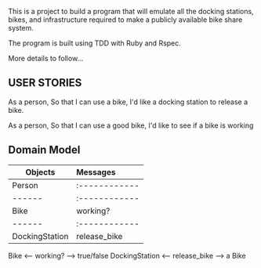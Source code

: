 This is a project to build a program that will emulate all the docking stations, bikes, and infrastructure required to make a publicly available bike share system.

The program is built using TDD with Ruby and Rspec.

More details to follow...

## USER STORIES

As a person,
So that I can use a bike,
I'd like a docking station to release a bike.

As a person,
So that I can use a good bike,
I'd like to see if a bike is working

## Domain Model

| Objects        | Messages      |
| -------------- | :------------ |
| Person         | :------------ |
| ------         | :------------ |
| Bike           | working?      |
| ------         | :------------ |
| DockingStation | release_bike  |

Bike <-- working? --> true/false
DockingStation <-- release_bike --> a Bike
